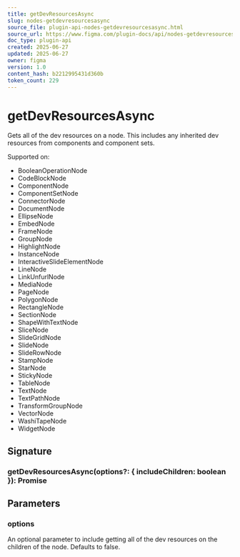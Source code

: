 ```yaml
---
title: getDevResourcesAsync
slug: nodes-getdevresourcesasync
source_file: plugin-api-nodes-getdevresourcesasync.html
source_url: https://www.figma.com/plugin-docs/api/nodes-getdevresourcesasync/
doc_type: plugin-api
created: 2025-06-27
updated: 2025-06-27
owner: figma
version: 1.0
content_hash: b2212995431d360b
token_count: 229
---
```

# getDevResourcesAsync

Gets all of the dev resources on a node. This includes any inherited dev resources from components and component sets.

 Supported on:

- BooleanOperationNode
- CodeBlockNode
- ComponentNode
- ComponentSetNode
- ConnectorNode
- DocumentNode
- EllipseNode
- EmbedNode
- FrameNode
- GroupNode
- HighlightNode
- InstanceNode
- InteractiveSlideElementNode
- LineNode
- LinkUnfurlNode
- MediaNode
- PageNode
- PolygonNode
- RectangleNode
- SectionNode
- ShapeWithTextNode
- SliceNode
- SlideGridNode
- SlideNode
- SlideRowNode
- StampNode
- StarNode
- StickyNode
- TableNode
- TextNode
- TextPathNode
- TransformGroupNode
- VectorNode
- WashiTapeNode
- WidgetNode

## Signature

### getDevResourcesAsync(options?: { includeChildren: boolean }): Promise

## Parameters

### options

An optional parameter to include getting all of the dev resources on the children of the node. Defaults to false.